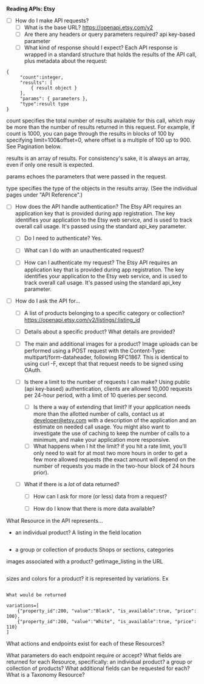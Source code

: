 **Reading APIs: Etsy**
  * [ ] How do I make API requests?
    * [ ] What is the base URL?
https://openapi.etsy.com/v2
    * [ ] Are there any headers or query parameters required? 
api key-based parameter
    * [ ] What kind of response should I expect?
Each API response is wrapped in a standard structure that holds the results of the API call, plus metadata about the request:
```
{
     "count":integer,
     "results": [
         { result object }
     ],
     "params": { parameters },
     "type":result type
}
```

count specifies the total number of results available for this call, which may be more than the number of results returned in this request. For example, if count is 1000, you can page through the results in blocks of 100 by specifying limit=100&offset=0, where offset is a multiple of 100 up to 900. See Pagination below.

results is an array of results. For consistency's sake, it is always an array, even if only one result is expected.

params echoes the parameters that were passed in the request.

type specifies the type of the objects in the results array. (See the individual pages under "API Reference".)

  * [ ] How does the API handle authentication?
The Etsy API requires an application key that is provided during app registration. The key identifies your application to the Etsy web service, and is used to track overall call usage. It's passed using the standard api_key parameter.
    * [ ] Do I need to authenticate?
Yes. 
    * [ ] What can I do with an unauthenticated request?

    * [ ] How can I authenticate my request?
The Etsy API requires an application key that is provided during app registration. The key identifies your application to the Etsy web service, and is used to track overall call usage. It's passed using the standard api_key parameter.  

* [ ] How do I ask the API for...
    * [ ] A list of products belonging to a specific category or collection?
https://openapi.etsy.com/v2/listings/:listing_id
    * [ ] Details about a specific product? What details are provided?
 

    * [ ] The main and additional images for a product?
 Image uploads can be performed using a POST request with the Content-Type: multipart/form-dataheader, following RFC1867. This is identical to using curl -F, except that that request needs to be signed using OAuth.   

  * [ ] Is there a limit to the number of requests I can make?
Using public (api key-based) authentication, clients are allowed 10,000 requests per 24-hour period, with a limit of 10 queries per second.
    * [ ] Is there a way of extending that limit?
If your application needs more than the allotted number of calls, contact us at developer@etsy.com with a description of the application and an estimate on needed call usage. You might also want to investigate the use of caching to keep the number of calls to a minimum, and make your application more responsive.
    * [ ] What happens when I hit the limit?
if you hit a rate limit, you'll only need to wait for at most two more hours in order to get a few more allowed requests (the exact amount will depend on the number of requests you made in the two-hour block of 24 hours prior). 
  * [ ] What if there is a _lot_ of data returned?

    * [ ] How can I ask for more (or less) data from a request?

    * [ ] How do I know that there is more data available?
    
 What Resource in the API represents...
* an individual product?
A listing in the field location
```/v2/listings/active?fields=listings_id
```
* a group or collection of products
Shops or sections, categories

images associated with a product?
getImage_listing in the URL
```/listings/:listing_id/images/:listing_image_id
```

sizes and colors for a product?
it is represented by variations. Ex
```/v2/listings/:listing_id/variations

What would be returned

variations=[
    {"property_id":200, "value":"Black", "is_available":true, "price": 100},
    {"property_id":200, "value":"White", "is_available":true, "price": 110}
]

```

What actions and endpoints exist for each of these Resources?

What parameters do each endpoint require or accept?
What fields are returned for each Resource, specifically:
an individual product?
a group or collection of products?
What additional fields can be requested for each?
What is a Taxonomy Resource?
